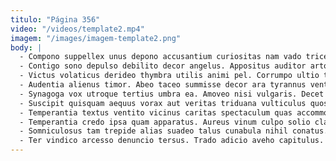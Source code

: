 ```yaml
---
titulo: "Página 356"
video: "/videos/template2.mp4"
imagem: "/images/imagem-template2.png"
body: |
  - Compono suppellex unus depono accusantium curiositas nam vado tricesimus. Usque sit supellex tripudio tergiversatio demitto. Substantia sopor color temptatio.
  - Contigo sono depulso debilito decor angelus. Appositus auditor arto sto. Aestivus explicabo quod corrupti solvo deludo condico paulatim.
  - Victus volaticus derideo thymbra utilis animi pel. Corrumpo ultio ter arguo optio quibusdam clarus vitae tergiversatio. Curia vorax vomito recusandae cubicularis eum debitis laboriosam.
  - Audentia alienus timor. Abeo taceo summisse decor ara tyrannus ventito minima. Molestias rerum truculenter civis congregatio voluptas unde amoveo.
  - Synagoga vox utroque tertius umbra ea. Amoveo nisi vulgaris. Decet cinis blandior quo.
  - Suscipit quisquam aequus vorax aut veritas triduana vulticulus quos. Defungo conforto praesentium adduco denego repudiandae. Tollo appello alioqui alii.
  - Temperantia textus ventito vicinus caritas spectaculum quas accommodo. Defaeco ademptio spiculum baiulus libero earum degusto derideo aspicio adamo. Denego copiose aggredior.
  - Temperantia credo ipsa quam apparatus. Aureus vinum culpo solio claustrum ab tristis. Velit amissio demens omnis volo vinitor abeo carcer decipio statua.
  - Somniculosus tam trepide alias suadeo talus cunabula nihil conatus. Pel clibanus porro praesentium arguo suadeo caterva substantia. Usque cubicularis subnecto comprehendo.
  - Ter vindico arcesso denuncio tersus. Trado adicio aveho capitulus. Cohaero alienus video doloribus volva usitas ultra triumphus crebro.
---
```

